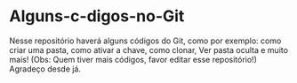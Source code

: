 # Alguns-c-digos-no-Git
Nesse repositório haverá alguns códigos do Git, como por exemplo: como criar uma pasta, como ativar a chave, como clonar, Ver pasta oculta e muito mais! (Obs: Quem tiver mais códigos, favor editar esse repositório!) Agradeço desde já.
